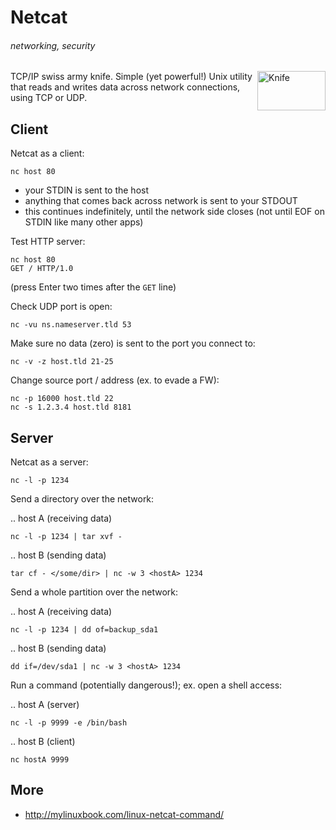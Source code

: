 # Netcat
###### networking, security

<img src="https://upload.wikimedia.org/wikipedia/commons/b/b5/Wenger_EvoGrip_S17.JPG" alt="Knife" height="63" width="109" align="right">

TCP/IP swiss army knife. Simple (yet powerful!) Unix utility that reads and writes data across network connections, using TCP or UDP.

## Client

Netcat as a client:

    nc host 80

* your STDIN is sent to the host
* anything that comes back across network is sent to your STDOUT
* this continues indefinitely, until the network side closes (not until EOF on STDIN like many other apps)

Test HTTP server:

    nc host 80
    GET / HTTP/1.0

(press Enter two times after the `GET` line)

Check UDP port is open:

    nc -vu ns.nameserver.tld 53
    
Make sure no data (zero) is sent to the port you connect to:

    nc -v -z host.tld 21-25
    
Change source port / address (ex. to evade a FW):

    nc -p 16000 host.tld 22
    nc -s 1.2.3.4 host.tld 8181
    
## Server

Netcat as a server:

    nc -l -p 1234

Send a directory over the network:

.. host A (receiving data)

    nc -l -p 1234 | tar xvf -

.. host B (sending data)

    tar cf - </some/dir> | nc -w 3 <hostA> 1234

Send a whole partition over the network:

.. host A (receiving data)

    nc -l -p 1234 | dd of=backup_sda1

.. host B (sending data)

    dd if=/dev/sda1 | nc -w 3 <hostA> 1234

Run a command (potentially dangerous!); ex. open a shell access:

.. host A (server)

    nc -l -p 9999 -e /bin/bash
    
.. host B (client)

    nc hostA 9999

## More

* <http://mylinuxbook.com/linux-netcat-command/>
